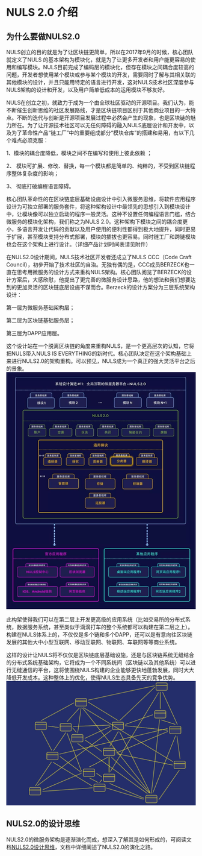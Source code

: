 # NULS 2.0 介绍

## 为什么要做NULS2.0

NULS创立的目的就是为了让区块链更简单，所以在2017年9月的时候，核心团队就定义了NULS 的基本架构为模块化，就是为了让更多开发者和用户能更容易的使用和编写模块。NULS目前完成了编码层的模块化，但存在模块之间耦合度较高的问题，开发者想使用某个模块或参与某个模块的开发，需要同时了解与其相关联的其他模块的设计，并且只能用特定的语言进行开发，这对NULS技术社区深度参与NULS架构的设计和开发，以及用户简单低成本的运用模块不够友好。

NULS在创立之初，就致力于成为一个由全球社区驱动的开源项目。我们认为，能不断催生创新思维的社区发展路线，才是区块链项目区别于其他商业项目的一大特点。不断的迭代与创新是开源项目发展过程中必然会产生的现象，也是区块链的魅力所在。为了让开源技术社区可以无任何障碍的融入NULS底层设计和开发中，以及为了革命性产品“链工厂”中的重要组成部分“模块仓库”的搭建和易用，有以下几个难点必须克服：

1、模块的耦合度降低，模块之间不在编写和使用上彼此依赖 ；

2、 模块可扩展、修改、替换，每一个模块都是简单的、纯粹的，不受到区块链程序整体复杂度的影响；

3、 彻底打破编程语言障碍。

核心团队革命性的在区块链底层基础设施设计中引入微服务思维，将软件应用程序设计为可独立部署的服务套件，将这种架构设计中最领先的思想引入到模块设计中，让模块像可以独立启动的程序一般灵活。这种不设置任何编程语言门槛，结合微服务的模块化架构，我们称之为NULS 2.0。这种架构下模块之间的耦合度更小，多语言开发让代码的贡献以及用户使用的便利性都得到极大地提升，同时更易于扩展，甚至模块支持分布式部署，模块的插拔也更容易。同时链工厂和跨链模块也会在这个架构上进行设计。（详细产品计划时间表请见附件）

在NULS2.0设计期间，NULS技术社区开发者还成立了NULS CCC（Code Craft Council），初步开始了技术社区的自治。无独有偶的是，CCC成员BERZECK也一直在思考用微服务的设计方式来重构NULS架构。核心团队阅览了BERZECK的设计方案后，大感欣慰，他提出了更完善的微服务设计思路，他的想法和我们想要达到的更加灵活的区块链底层设施不谋而合。Berzeck的设计方案分为三层系统架构设计：

第一层为微服务基础架构层；

第二层为区块链基础服务层；

第三层为DAPP应用层。

这个设计站在一个脱离区块链的角度来重构NULS，是一个更高层次的认知，它将把NULS带入NULS IS EVERYTHING的新时代。核心团队决定在这个架构基础上来进行NULS2.0的架构重构。可以预见，NULS成为一个真正的强大灵活平台之后的景象。
![](./image/introduction/introduction-1.jpg)

此构架使得我们可以在第二层上开发更高级的应用系统（比如交易所的分布式系统，数据服务系统，甚至类似于滴滴打车的整个系统都可以构建在第二层之上）。构建在NULS体系上的，不仅仅是多个链和多个DAPP，还可以是有意向往区块链发展的其他大中小型互联网、移动互联网、物联网、车联网等等商业系统。

这样的设计让NULS将不仅仅是区块链底层基础设施，还是与区块链系统无缝结合的分布式系统基础架构，它将成为一个不同系统间（区块链以及其他系统）可以进行无缝通信的平台，这将使围绕NULS构建的企业能够更快地蓬勃发展，同时大大降低开发成本。这种整体上的优化，使得NULS生态具备先天的竞争优势。
![](./image/introduction/introduction-2.jpg)

## NULS2.0的设计思维


NULS2.0的微服务架构是逐渐演化而成，想深入了解其是如何形成的，可阅读文档[NULS2.0设计思维](https://nuls.io/api/v1/download/files/papers/nuls2.0/NULS_2.0_Philosophy_of_Design_V0.1_(Chi)_Final.pdf)，文档中详细阐述了NULS2.0的演化之路。